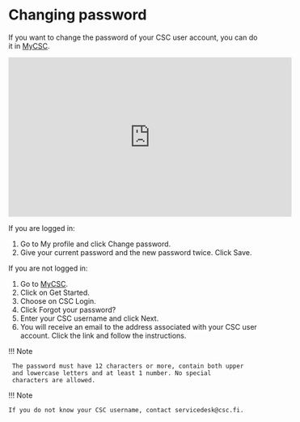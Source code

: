 # Changing password

If you want to change the password of your CSC user account, you can
do it in [MyCSC](https://my.csc.fi).

<iframe width="560" height="315" src="https://www.youtube.com/embed/dsZpJ88mep8" frameborder="0" allow="accelerometer; autoplay; encrypted-media; gyroscope; picture-in-picture" allowfullscreen></iframe>

If you are logged in:

1. Go to My profile and click Change password.
1. Give your current password and the new password twice. Click Save.

If you are not logged in:

1. Go to [MyCSC](adding-member-to-project.md).
1. Click on Get Started.
1. Choose on CSC Login.
1. Click Forgot your password?
1. Enter your CSC username and click Next.
1. You will receive an email to the address associated with your CSC
user account. Click the link and follow the instructions.

!!! Note

     The password must have 12 characters or more, contain both upper
     and lowercase letters and at least 1 number. No special
     characters are allowed.

!!! Note

    If you do not know your CSC username, contact servicedesk@csc.fi.
